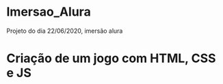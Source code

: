 # Imersao_Alura
Projeto do dia 22/06/2020, imersão alura
<h1> Criação de um jogo com HTML, CSS e JS </h1>
